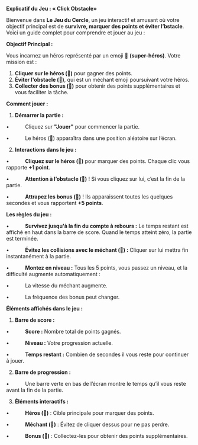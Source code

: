 **Explicatif du Jeu : « Click Obstacle»**

Bienvenue dans **Le Jeu du Cercle**, un jeu interactif et amusant où votre objectif principal est de **survivre, marquer des points et éviter l’bstacle**. Voici un guide complet pour comprendre et jouer au jeu :

**Objectif Principal :**

Vous incarnez un héros représenté par un emoji 🦸 **(super-héros)**. Votre mission est :

1. **Cliquer sur le héros (**🦸**)** pour gagner des points.
2. **Éviter l'obstacle (**👹**)**, qui est un méchant emoji poursuivant votre héros.
3. **Collecter des bonus (**💎**)** pour obtenir des points supplémentaires et vous faciliter la tâche.

**Comment jouer :**

1. **Démarrer la partie :**

•           Cliquez sur **"Jouer"** pour commencer la partie.

•           Le héros (🦸) apparaîtra dans une position aléatoire sur l’écran.

2. **Interactions dans le jeu :**

•           **Cliquez sur le héros (**🦸**)** pour marquer des points. Chaque clic vous rapporte **+1 point**.

•           **Attention à l’obstacle (**👹**)** ! Si vous cliquez sur lui, c’est la fin de la partie.

•           **Attrapez les bonus (**💎**)** ! Ils apparaissent toutes les quelques secondes et vous rapportent **+5 points**.

**Les règles du jeu :**

•           **Survivez jusqu'à la fin du compte à rebours :** Le temps restant est affiché en haut dans la barre de score. Quand le temps atteint zéro, la partie est terminée.

•           **Évitez les collisions avec le méchant (**👹**) :** Cliquer sur lui mettra fin instantanément à la partie.

•           **Montez en niveau :** Tous les 5 points, vous passez un niveau, et la difficulté augmente automatiquement :

•           La vitesse du méchant augmente.

•           La fréquence des bonus peut changer.

**Éléments affichés dans le jeu :**

1. **Barre de score :**

•           **Score :** Nombre total de points gagnés.

•           **Niveau :** Votre progression actuelle.

•           **Temps restant :** Combien de secondes il vous reste pour continuer à jouer.

2. **Barre de progression :**

•           Une barre verte en bas de l’écran montre le temps qu’il vous reste avant la fin de la partie.

3. **Éléments interactifs :**

•           **Héros (**🦸**)** : Cible principale pour marquer des points.

•           **Méchant (**👹**)** : Évitez de cliquer dessus pour ne pas perdre.

•           **Bonus (**💎**)** : Collectez-les pour obtenir des points supplémentaires.